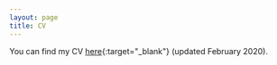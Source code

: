 ```yaml
---
layout: page
title: CV
---
```


You can find my CV [here](/pdfs/cv_february2020.pdf){:target="_blank"} (updated February 2020).
